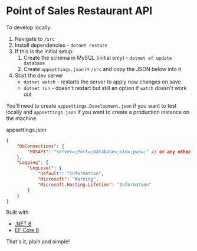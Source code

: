 # Point of Sales Restaurant API

To develop locally:

1. Navigate to `/src`
1. Install dependencies - `dotnet restore`
1. If this is the initial setup:
   1. Create the schema in MySQL (initial only) - `dotnet ef update database`
   1. Create `appsettings.json` in `/src` and copy the JSON below into it
1. Start the dev server
   - `dotnet watch` - restarts the server to apply new changes on save
   - `dotnet run` - doesn't restart but still an option if `watch` doesn't work out

You'll need to create `appsettings.Development.json` if you want to test locally and `appsettings.json` if you want to create a production instance on the machine.

appsettings.json

```json
{
	"DbConnections": {
		"POSAPI": "Server=;Port=;Database=;uid=;pwd=;" // or any other MySQL connection string
	},
	"Logging": {
		"LogLevel": {
			"Default": "Information",
			"Microsoft": "Warning",
			"Microsoft.Hosting.Lifetime": "Information"
		}
	}
}
```

Built with

- [.NET 6](https://docs.microsoft.com/en-us/dotnet/core/whats-new/dotnet-6)
- [EF Core 6](https://docs.microsoft.com/en-us/ef/core/)

That's it, plain and simple!
